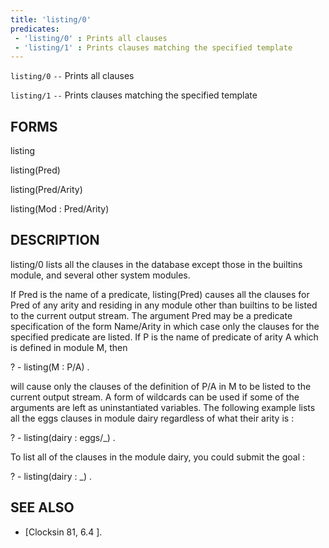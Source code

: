 ```yaml
---
title: 'listing/0'
predicates:
 - 'listing/0' : Prints all clauses
 - 'listing/1' : Prints clauses matching the specified template
---
```

`listing/0` `--` Prints all clauses

`listing/1` `--` Prints clauses matching the specified template


## FORMS

listing

listing(Pred)

listing(Pred/Arity)

listing(Mod : Pred/Arity)


## DESCRIPTION

listing/0 lists all the clauses in the database except those in the builtins module, and several other system modules.

If Pred is the name of a predicate, listing(Pred) causes all the clauses for Pred of any arity and residing in any module other than builtins to be listed to the current output stream. The argument Pred may be a predicate specification of the form Name/Arity in which case only the clauses for the specified predicate are listed. If P is the name of predicate of arity A which is defined in module M, then


? - listing(M : P/A) .

will cause only the clauses of the definition of P/A in M to be listed to the current output stream. A form of wildcards can be used if some of the arguments are left as uninstantiated variables. The following example lists all the eggs clauses in module dairy regardless of what their arity is :


? - listing(dairy : eggs/_) .

To list all of the clauses in the module dairy, you could submit the goal :


? - listing(dairy : _) .


## SEE ALSO

- [Clocksin 81, 6.4 ]. 

